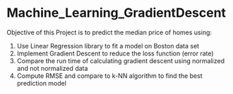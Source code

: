 # Machine_Learning_GradientDescent

Objective of this Project is to predict the median price of homes using:

1. Use Linear Regression library to fit a model on Boston data set
2. Implement Gradient Descent to reduce the loss function (error rate)
3. Compare the run time of calculating gradient descent using normalized and not normalized data
4. Compute RMSE and compare to k-NN algorithm to find the best prediction model